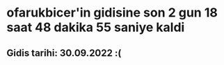 # ofarukbicer'in gidisine son 2 gun 18 saat 48 dakika 55 saniye kaldi

## Gidis tarihi: 30.09.2022 :(